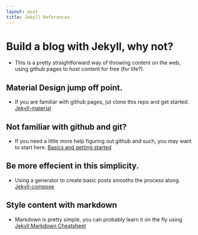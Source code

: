 ```yaml
---
layout: post
title: Jekyll References
---
```

# Build a blog with Jekyll, why not?

* This is a pretty straightforward way of throwing content on the web, using github pages to host content for free (for life?). 

## Material Design jump off point. 

* If you are familiar with github pages, jut clone this repo and get started. [Jekyll-material](https://github.com/christoga/jekyll-material)

## Not familiar with github and git?

* If you need a little more help figuring out github and such, you may want to start here. [Basics and getting started](https://www.taniarascia.com/make-a-static-website-with-jekyll/)

## Be more effecient in this simplicity.

* Using a generator to create basic posts smooths the process along. [Jekyll-compose](https://github.com/jekyll/jekyll-compose)

## Style content with markdown

* Markdown is pretty simple, you can probably learn it on the fly using [Jekyll Markdown Cheatsheet](https://github.com/adam-p/markdown-here/wiki/Markdown-Cheatsheet)
